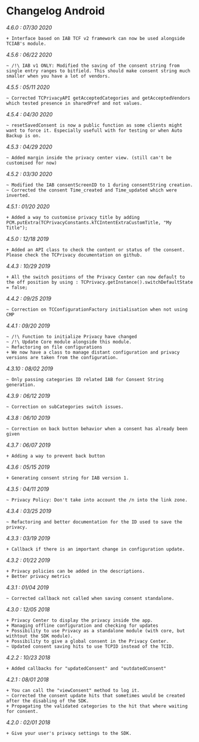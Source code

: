 Changelog Android
=================

*4.6.0 : 07/30 2020*

	+ Interface based on IAB TCF v2 framework can now be used alongside TCIAB's module.

*4.5.6 : 06/22 2020*

	~ /!\ IAB v1 ONLY: Modified the saving of the consent string from single entry ranges to bitfield. This should make consent string much smaller when you have a lot of vendors.


*4.5.5 : 05/11 2020*

	~ Corrected TCPrivacyAPI getAcceptedCategories and getAcceptedVendors which tested presence in sharedPref and not values.


*4.5.4 : 04/30 2020*

	~ resetSavedConsent is now a public function as some clients might want to force it. Especially usefull with for testing or when Auto Backup is on.


*4.5.3 : 04/29 2020*

	~ Added margin inside the privacy center view. (still can't be customised for now)


*4.5.2 : 03/30 2020*

	~ Modified the IAB consentScreenID to 1 during consentString creation.
	~ Corrected the consent Time_created and Time_updated which were inverted.


*4.5.1 : 01/20 2020*

	+ Added a way to customise privacy title by adding PCM.putExtra(TCPrivacyConstants.kTCIntentExtraCustomTitle, "My Title");


*4.5.0 : 12/18 2019*

	+ Added an API class to check the content or status of the consent. Please check the TCPrivacy documentation on github.


*4.4.3 : 10/29 2019*

	+ All the switch positions of the Privacy Center can now default to the off position by using : TCPrivacy.getInstance().switchDefaultState = false;


*4.4.2 : 09/25 2019*

    ~ Correction on TCConfigurationFactory initialisation when not using CMP


*4.4.1 : 09/20 2019*

    ~ /!\ Function to initialize Privacy have changed
    ~ /!\ Update Core module alongside this module.
    ~ Refactoring on file configurations
    + We now have a class to manage distant configuration and privacy versions are taken from the configuration. 


*4.3.10 : 08/02 2019*

    ~ Only passing categories ID related IAB for Consent String generation.


*4.3.9 : 06/12 2019*

	~ Correction on subCategories switch issues.


*4.3.8 : 06/10 2019*

	~ Correction on back button behavior when a consent has already been given


*4.3.7 : 06/07 2019*

	+ Adding a way to prevent back button


*4.3.6 : 05/15 2019*

	+ Generating consent string for IAB version 1.


*4.3.5 : 04/11 2019*

	~ Privacy Policy: Don't take into account the /n into the link zone.


*4.3.4 : 03/25 2019*

    ~ Refactoring and better documentation for the ID used to save the privacy.


*4.3.3 : 03/19 2019*

	+ Callback if there is an important change in configuration update.


*4.3.2 : 01/22 2019*

    + Privacy policies can be added in the descriptions.
    + Better privacy metrics


*4.3.1 : 01/04 2019*

	~ Corrected callback not called when saving consent standalone.


*4.3.0 : 12/05 2018*

	+ Privacy Center to display the privacy inside the app.
	+ Managing offline configuration and checking for updates
	+ Possibility to use Privacy as a standalone module (with core, but withtout the SDK module).
	+ Possibility to give a global consent in the Privacy Center.
	~ Updated consent saving hits to use TCPID instead of the TCID.


*4.2.2 : 10/23 2018*

	+ Added callbacks for "updatedConsent" and "outdatedConsent"


*4.2.1 : 08/01 2018*

	+ You can call the "viewConsent" method to log it.
	~ Corrected the consent update hits that sometimes would be created after the disabling of the SDK.
	+ Propagating the validated categories to the hit that where waiting for consent.


*4.2.0 : 02/01 2018*

    + Give your user's privacy settings to the SDK.
